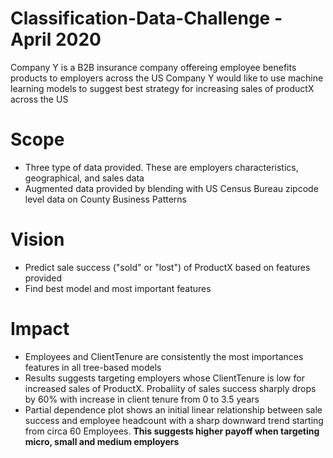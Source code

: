 # Classification-Data-Challenge -  April 2020
Company Y is a B2B insurance company offereing employee benefits products to employers across the US
Company Y would like to use machine learning models to suggest best strategy for increasing sales of productX across the US
# Scope
* Three type of data provided. These are employers characteristics, geographical, and sales data
* Augmented data provided by blending with US Census Bureau zipcode level data on County Business Patterns
# Vision
* Predict sale success ("sold" or "lost") of ProductX based on features provided
* Find best model and most important features
# Impact
* Employees and ClientTenure are consistently the most importances features in all tree-based models
* Results suggests targeting employers whose ClientTenure is low for increased sales of ProductX. Probaliity of sales success sharply drops by 60% with increase in client tenure from 0 to 3.5 years
* Partial dependence plot shows an initial linear relationship between sale success and employee headcount with a sharp downward trend starting from circa 60 Employees. **This suggests higher payoff when targeting micro, small and medium employers**
